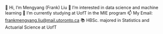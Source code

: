 👋 Hi, I’m Mengyang (Frank) Liu
👀 I’m interested in data science and machine learning
🌱 I’m currently studying at UofT in the MIE program
📫 My Email: frankmengyang.liu@mail.utoronto.ca
📚 HBSc. majored in Statistics and Actuarial Science at UofT


<!---
Fulankeee/Fulankeee is a ✨ special ✨ repository because its `README.md` (this file) appears on your GitHub profile.
You can click the Preview link to take a look at your changes.
--->
